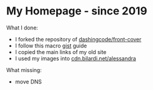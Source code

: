 # My Homepage - since 2019

What I done:

- I forked the repository of [dashingcode/front-cover](https://github.com/dashingcode/front-cover)
- I follow this macro [gist](https://gist.github.com/bilardi/6b6cdcfabed5e5976ba697544be714d6) guide
- I copied the main links of my old site
- I used my images into [cdn.bilardi.net/alessandra](https://github.com/bilardi/cdn.aws)

What missing:

- move DNS
